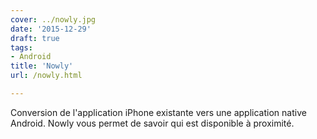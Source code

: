 ```yaml
---
cover: ../nowly.jpg
date: '2015-12-29'
draft: true
tags:
- Android
title: 'Nowly'
url: /nowly.html

---
```


Conversion de l'application iPhone existante vers une application native Android. Nowly vous permet
de savoir qui est disponible à proximité.
<!--more-->